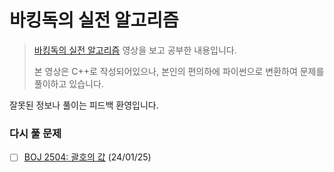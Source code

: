 # 바킹독의 실전 알고리즘

> [바킹독의 실전 알고리즘](https://www.youtube.com/playlist?list=PLtqbFd2VIQv4O6D6l9HcD732hdrnYb6CY) 영상을 보고 공부한 내용입니다.
> 
> 본 영상은 C++로 작성되어있으나, 본인의 편의하에 파이썬으로 변환하여 문제를 풀이하고 있습니다.

잘못된 정보나 풀이는 피드백 환영입니다.

### 다시 풀 문제

- [ ] [BOJ 2504: 괄호의 값](./0x08/boj_2504.cpp) (24/01/25)
